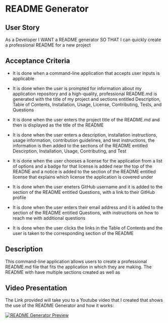 # README Generator

## User Story
 As a Developer
I WANT a README generator
SO THAT I can quickly create a professional README for a new project

## Acceptance Criteria
* It is done when a command-line application that accepts user inputs is applicable

* It is done when the user is prompted for information about my application repository and a high-quality, professional README.md is generated with the title of my project and sections entitled Description, Table of Contents, Installation, Usage, License, Contributing, Tests, and Questions

* It is done when the user enters the project title of the README.md and then is displayed as the title of the README

* It is done when the user enters a description, installation instructions, usage information, contribution guidelines, and test instructions, the information is then added to the sections of the README entitled Descirption, Installation, Usage, Contributing, and Test

* It is done when the user chooses a license for the application from a list of options and a badge for that license is added near the top of the READNE and a notice is added to the section of the README entitled license that explains which license the application is covered under

* It is done when the user eneters GitHub username and it is added to the section of the README entitled Questions, with a link to their GitHub profile

* It is done when the user enters their email address and it is added to the section of the README entitled Questions, with instructions on how to reach me with additional questions

* It is done when the user clicks the links in the Table of Contents and the user is taken to the corresponding section of the README

## Description

 This command-line application allows users to create a professional README.md file that fits the application in which they are making. The README with have multiple sections created as well as 

 ## Video Presentation
 The Link provided will take you to a Youtube video that I created that shows the use of the README Generator and how it works:
 
[![README Generator Preview](https://www.youtube.com/watch?v=H73zAVmq8Cc)](https://www.youtube.com/watch?v=H73zAVmq8Cc)
 


